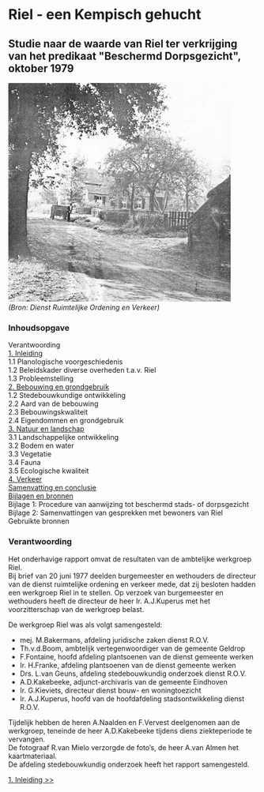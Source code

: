 # Riel - een Kempisch gehucht

## Studie naar de waarde van Riel ter verkrijging van het predikaat "Beschermd Dorpsgezicht", oktober 1979

![Voorblad](images/voorblad.jpg)  
*(Bron: Dienst Ruimtelijke Ordening en Verkeer)*

### Inhoudsopgave
Verantwoording  
[1. Inleiding](1.inleiding)  
1.1 Planologische voorgeschiedenis  
1.2 Beleidskader diverse overheden t.a.v. Riel  
1.3 Probleemstelling  
[2. Bebouwing en grondgebruik](2.bebouwing)  
1.2 Stedebouwkundige ontwikkeling  
2.2 Aard van de bebouwing  
2.3 Bebouwingskwaliteit  
2.4 Eigendommen en grondgebruik  
[3. Natuur en landschap](3.natuur)  
3.1 Landschappelijke ontwikkeling  
3.2 Bodem en water  
3.3 Vegetatie  
3.4 Fauna  
3.5 Ecologische kwaliteit  
[4. Verkeer](verkeer)  
[Samenvatting en conclusie](conclusie)  
[Bijlagen en bronnen](bijlagen)  
Bijlage 1: Procedure van aanwijzing tot beschermd stads- of dorpsgezicht  
Bijlage 2: Samenvattingen van gesprekken met bewoners van Riel  
Gebruikte bronnen  

### Verantwoording

Het onderhavige rapport omvat de resultaten van de ambtelijke werkgroep Riel.  
Bij brief van 20 juni 1977 deelden burgemeester en wethouders de directeur van de dienst ruimtelijke ordening en verkeer mede, dat zij besloten hadden een werkgroep Riel in te stellen. Op verzoek van burgemeester en wethouders heeft de directeur de heer Ir. A.J.Kuperus met het voorzitterschap van de werkgroep belast.

De werkgroep Riel was als volgt samengesteld:
- mej. M.Bakermans, afdeling juridische zaken dienst R.O.V.
- Th.v.d.Boom, ambtelijk vertegenwoordiger van de gemeente Geldrop
- F.Fontaine, hoofd afdeling plantsoenen van de dienst gemeente werken
- Ir. H.Franke, afdeling plantsoenen van de dienst gemeente werken
- Drs. L.van Geuns, afdeling stedebouwkundig onderzoek dienst R.O.V.
- A.D.Kakebeeke, adjunct-archivaris van de gemeente Eindhoven
- Ir. G.Kieviets, directeur dienst bouw- en woningtoezicht
- Ir. A.J.Kuperus, hoofd van de hoofdafdeling stadsontwikkeling dienst R.O.V.

Tijdelijk hebben de heren A.Naalden en F.Vervest deelgenomen aan de werkgroep, teneinde de heer A.D.Kakebeeke tijdens diens ziekteperiode te vervangen.  
De fotograaf R.van Mielo verzorgde de foto’s, de heer A.van Almen het kaartmateriaal.  
De afdeling stedebouwkundig onderzoek heeft het rapport samengesteld.

[1. Inleiding >>](1.inleiding)
